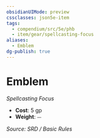 ```yaml
---
obsidianUIMode: preview
cssclasses: json5e-item
tags:
  - compendium/src/5e/phb
  - item/gear/spellcasting-focus
aliases:
  - Emblem
dg-publish: true
---
```

# Emblem
*Spellcasting Focus*  

- **Cost**: 5 gp
- **Weight**: ⏤

*Source: SRD / Basic Rules*